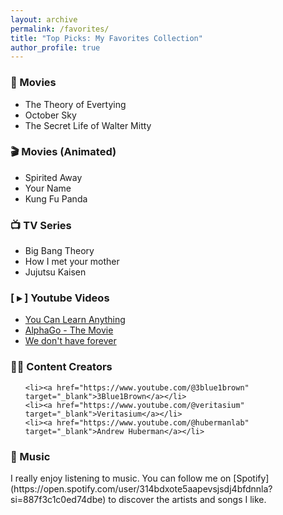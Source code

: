 ```yaml
---
layout: archive
permalink: /favorites/
title: "Top Picks: My Favorites Collection"
author_profile: true
---
```


<h3>🎥 Movies </h3>
<ul>
    <li>The Theory of Evertying</li>
    <li>October Sky</li>
    <li>The Secret Life of Walter Mitty</li>
</ul>

<h3>🎬 Movies (Animated) </h3>
<ul>
    <li>Spirited Away</li>
    <li>Your Name</li>
    <li>Kung Fu Panda</li>
</ul>

<h3>📺 TV Series </h3>
<ul>
    <li>Big Bang Theory</li>
    <li>How I met your mother</li>
    <li>Jujutsu Kaisen</li>
</ul>

<h3>[ ▸ ] Youtube Videos </h3>
<ul>
    <li><a href="https://youtu.be/JC82Il2cjqA" target="_blank">You Can Learn Anything</a></li>
    <li><a href="https://youtu.be/WXuK6gekU1Y" target="_blank">AlphaGo - The Movie</a></li>
    <li><a href="https://youtu.be/ch8pwy-V1E8" target="_blank">We don't have forever</a></li>

</ul>

<h3>🕵️‍♂️ Content Creators </h3>

<ul>

    <li><a href="https://www.youtube.com/@3blue1brown" target="_blank">3Blue1Brown</a></li>
    <li><a href="https://www.youtube.com/@veritasium" target="_blank">Veritasium</a></li>
    <li><a href="https://www.youtube.com/@hubermanlab" target="_blank">Andrew Huberman</a></li>

</ul>

<h3>🎵 Music</h3>
I really enjoy listening to music. You can follow me on [Spotify](https://open.spotify.com/user/314bdxote5aapevsjsdj4bfdnnla?si=887f3c1c0ed74dbe) to discover the artists and songs I like.
